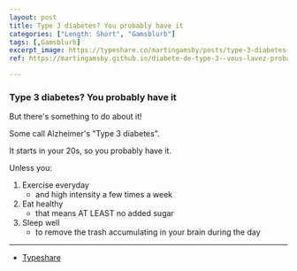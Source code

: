```yaml
---
layout: post
title: Type 3 diabetes? You probably have it
categories: ["Length: Short", "Gamsblurb"]
tags: [,Gamsblurb]
excerpt_image: https://typeshare.co/martingamsby/posts/type-3-diabetes-you-probably-have-it
ref: https://martingamsby.github.io/diabete-de-type-3--vous-lavez-probablement

---
```


### **Type 3 diabetes? You probably have it**

But there's something to do about it!

Some call Alzheimer's "Type 3 diabetes".

It starts in your 20s, so you probably have it.

Unless you:

1. Exercise everyday
    - and high intensity a few times a week
2. Eat healthy
    - that means AT LEAST no added sugar
3. Sleep well
    - to remove the trash accumulating in your brain during the day

---

- [Typeshare](https://typeshare.co/martingamsby/posts/type-3-diabetes-you-probably-have-it?publishSuccess=true&updatedAt=1726951442)

